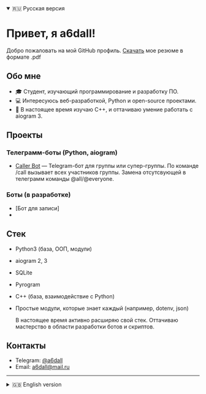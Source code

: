 <details open>
  <summary>🇷🇺 Русская версия</summary>

# Привет, я a6dall!

Добро пожаловать на мой GitHub профиль. [Скачать](https://github.com/a6dall/portfolio/blob/main/portfolio_a6dall_ati.pdf?raw=true) мое резюме в формате .pdf

## Обо мне

- 🎓 Студент, изучающий программирование и разработку ПО.  
- 💻 Интересуюсь веб-разработкой, Python и open-source проектами.  
- 🌱 В настоящее время изучаю C++, и оттачиваю умение работать с aiogram 3.

## Проекты
### Телеграмм-боты (Python, aiogram)
- [Caller Bot](https://github.com/a6dall/michiko_bot) — Telegram-бот для группы или супер-группы. По команде /call вызывает всех участников группы. Замена отсутсвующей в телеграмм команды @all/@everyone.

### Боты (в разработке)
- [Бот для записи]
- 

## Стек
- Python3 (база, ООП, модули)
- aiogram 2, 3
- SQLite
- Pyrogram
- C++ (база, взаимодействие с Python)
- Простые модули, которые знает каждый (например, dotenv, json)
  
  В настоящее время активно расширяю свой стек. Оттачиваю мастерство в области разработки ботов и скриптов. 

## Контакты

- Telegram: [@a6dall](https://t.me/a6dall)  
- Email: a6dall@mail.ru

</details>

---

<details>
  <summary>🇬🇧 English version</summary>

# Hi, I'm a6dall!

Welcome to my GitHub profile.

## About Me

- 🎓 A student learning software development and programming.  
- 💻 Interested in web development, Python, and open-source projects.  
- 🌱 Currently studying C++ and mastering aiogram 3.

## Projects

- [Michiko Bot](https://github.com/a6dall/michiko_bot) — Telegram bot built with Python and the aiogram framework.

## Contacts

- Telegram: [@a6dall](https://t.me/a6dall)  
- Email: a6dall@mail.ru

</details>
